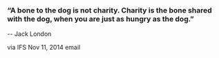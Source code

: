 ### “A bone to the dog is not charity. Charity is the bone shared with the dog, when you are just as hungry as the dog.”
-- Jack London

via IFS Nov 11, 2014 email
